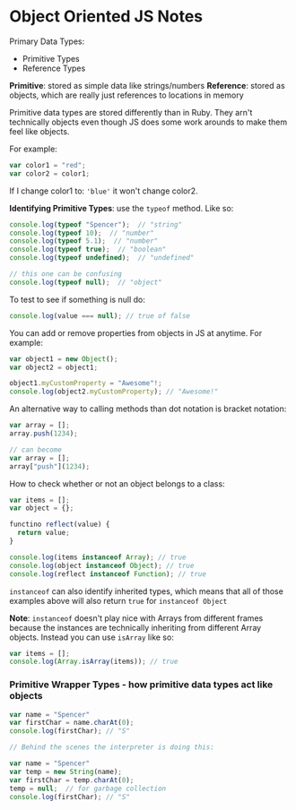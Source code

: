 # Object Oriented JS Notes

Primary Data Types:  
-  Primitive Types  
-  Reference Types  

**Primitive**: stored as simple data like strings/numbers
**Reference**: stored as objects, which are really just references to locations
in memory

Primitive data types are stored differently than in Ruby.  They arn't
technically objects even though JS does some work arounds to make them feel like
objects.

For example:

```javascript
var color1 = "red";
var color2 = color1;
```

If I change color1 to: `'blue'` it won't change color2.

**Identifying Primitive Types**: use the `typeof` method.  Like so:

```javascript
console.log(typeof "Spencer");  // "string"
console.log(typeof 10);  // "number"
console.log(typeof 5.1);  // "number"
console.log(typeof true);  // "boolean"
console.log(typeof undefined);  // "undefined"

// this one can be confusing
console.log(typeof null);  // "object"
```

To test to see if something is null do:
```javascript
console.log(value === null); // true of false
```

You can add or remove properties from objects in JS at anytime.  For example:
```javascript
var object1 = new Object();
var object2 = object1;

object1.myCustomProperty = "Awesome"!;
console.log(object2.myCustomProperty); // "Awesome!"
```

An alternative way to calling methods than dot notation is bracket notation:
```javascript
var array = [];
array.push(1234);

// can become
var array = [];
array["push"](1234);
```

How to check whether or not an object belongs to a class:
```javascript
var items = [];
var object = {};

functino reflect(value) {
  return value;
}

console.log(items instanceof Array); // true
console.log(object instanceof Object); // true
console.log(reflect instanceof Function); // true
```

`instanceof` can also identify inherited types, which means that all of those
examples above will also return `true` for `instanceof Object`

**Note**: `instanceof` doesn't play nice with Arrays from different frames
because the instances are technically inheriting from different Array objects.
Instead you can use `isArray` like so:

```javascript
var items = [];
console.log(Array.isArray(items)); // true
```

### Primitive Wrapper Types - how primitive data types act like objects
```javascript
var name = "Spencer"
var firstChar = name.charAt(0);
console.log(firstChar); // "S"

// Behind the scenes the interpreter is doing this:

var name = "Spencer"
var temp = new String(name);
var firstChar = temp.charAt(0);
temp = null;  // for garbage collection
console.log(firstChar); // "S"
```


